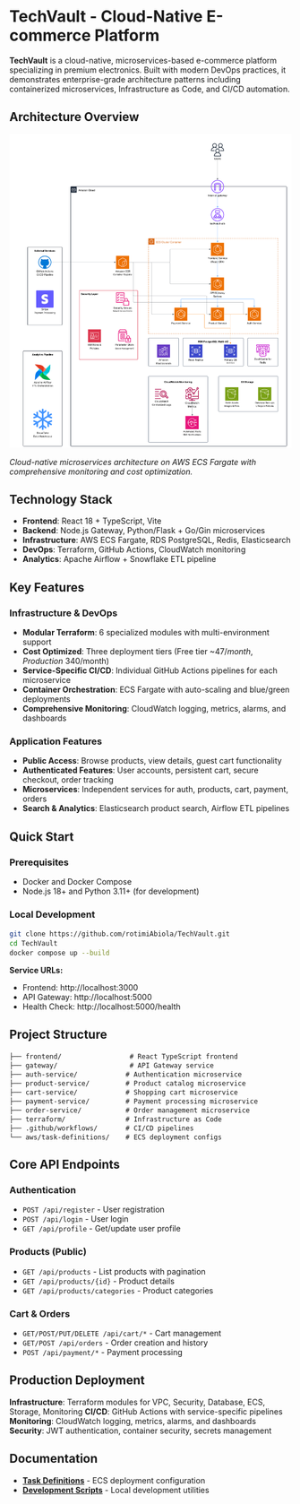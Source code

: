 # TechVault - Cloud-Native E-commerce Platform

**TechVault** is a cloud-native, microservices-based e-commerce platform specializing in premium electronics. Built with modern DevOps practices, it demonstrates enterprise-grade architecture patterns including containerized microservices, Infrastructure as Code, and CI/CD automation.

## Architecture Overview

![TechVault Production Architecture](docs/techvault-architecture.png)

*Cloud-native microservices architecture on AWS ECS Fargate with comprehensive monitoring and cost optimization.*

## Technology Stack

- **Frontend**: React 18 + TypeScript, Vite
- **Backend**: Node.js Gateway, Python/Flask + Go/Gin microservices  
- **Infrastructure**: AWS ECS Fargate, RDS PostgreSQL, Redis, Elasticsearch
- **DevOps**: Terraform, GitHub Actions, CloudWatch monitoring
- **Analytics**: Apache Airflow + Snowflake ETL pipeline

## Key Features

### Infrastructure & DevOps
- **Modular Terraform**: 6 specialized modules with multi-environment support
- **Cost Optimized**: Three deployment tiers (Free tier ~$47/month, Production ~$340/month)
- **Service-Specific CI/CD**: Individual GitHub Actions pipelines for each microservice
- **Container Orchestration**: ECS Fargate with auto-scaling and blue/green deployments
- **Comprehensive Monitoring**: CloudWatch logging, metrics, alarms, and dashboards

### Application Features
- **Public Access**: Browse products, view details, guest cart functionality
- **Authenticated Features**: User accounts, persistent cart, secure checkout, order tracking
- **Microservices**: Independent services for auth, products, cart, payment, orders
- **Search & Analytics**: Elasticsearch product search, Airflow ETL pipelines

## Quick Start

### Prerequisites
- Docker and Docker Compose
- Node.js 18+ and Python 3.11+ (for development)

### Local Development
```bash
git clone https://github.com/rotimiAbiola/TechVault.git
cd TechVault
docker compose up --build
```

**Service URLs:**
- Frontend: http://localhost:3000
- API Gateway: http://localhost:5000
- Health Check: http://localhost:5000/health

## Project Structure
```
├── frontend/                 # React TypeScript frontend
├── gateway/                  # API Gateway service
├── auth-service/            # Authentication microservice
├── product-service/         # Product catalog microservice
├── cart-service/            # Shopping cart microservice
├── payment-service/         # Payment processing microservice
├── order-service/           # Order management microservice
├── terraform/               # Infrastructure as Code
├── .github/workflows/       # CI/CD pipelines
└── aws/task-definitions/    # ECS deployment configs
```

## Core API Endpoints

### Authentication
- `POST /api/register` - User registration
- `POST /api/login` - User login
- `GET /api/profile` - Get/update user profile

### Products (Public)
- `GET /api/products` - List products with pagination
- `GET /api/products/{id}` - Product details
- `GET /api/products/categories` - Product categories

### Cart & Orders
- `GET/POST/PUT/DELETE /api/cart/*` - Cart management
- `GET/POST /api/orders` - Order creation and history
- `POST /api/payment/*` - Payment processing

## Production Deployment

**Infrastructure**: Terraform modules for VPC, Security, Database, ECS, Storage, Monitoring
**CI/CD**: GitHub Actions with service-specific pipelines
**Monitoring**: CloudWatch logging, metrics, alarms, and dashboards
**Security**: JWT authentication, container security, secrets management

## Documentation

- **[Task Definitions](aws/task-definitions/README.md)** - ECS deployment configuration
- **[Development Scripts](scripts/README.md)** - Local development utilities
